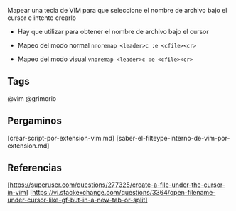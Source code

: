 Mapear una tecla de VIM para que seleccione el nombre de archivo bajo el cursor e intente crearlo

* Hay que utilizar <cfile> para obtener el nombre de archivo bajo el cursor

* Mapeo del modo normal
`nnoremap <leader>c :e <cfile><cr>`

* Mapeo del modo visual
`vnoremap <leader>c :e <cfile><cr>`

## Tags
@vim @grimorio

## Pergaminos
[crear-script-por-extension-vim.md]
[saber-el-filteype-interno-de-vim-por-extension.md]

## Referencias
[https://superuser.com/questions/277325/create-a-file-under-the-cursor-in-vim]
[https://vi.stackexchange.com/questions/3364/open-filename-under-cursor-like-gf-but-in-a-new-tab-or-split]
